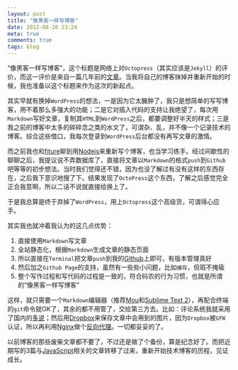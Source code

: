 ```yaml
---
layout: post
title: "像黑客一样写博客"
date: 2012-08-26 23:24
meta: true
comments: true
tags: blog
---
```

“像黑客一样写博客”，这个标题是网络上对`Octopress`（其实应该是`Jekyll`）的评价，而这一评价是来自一篇几年前的[文章](http://tom.preston-werner.com/2008/11/17/blogging-like-a-hacker.html)。当我将自己的博客抹掉并重新开始的时候，我也准备以这个标题来作为这次的新起点。  

其实早就有换掉`WordPress`的想法，一是因为它太臃肿了，我只是想简单的写写博客，用不着那么多强大的功能；二是它对插入代码的支持让我绝望了，每次用`Markdown`写好文章，复制其`HTML`到`WordPress`之后，都要调整好半天的样式；三是我之前的博客中太多的碎碎念之类的水文了，可谓杂、乱，并不像一个记录技术的博客。综合这些借口，我每次登录到`WordPress`后台都没有再写文章的激情。  
<!-- more -->
而之前我也和[fiture](http://veryb.us/)聊到用[Nodejs](http://heroicyang.com/tags/nodejs/)来重新写个博客，也当学习练手。经过间歇性的聊聊之后，我提议说不弄数据库了，直接将文章以`Markdown`的格式`push`到`Github`吧等等的初步想法。当时我们觉得还不错，因为也没了解过有没有这样的东西存在，之后我下意识地搜了下。结果发现了`OctoPress`这个东西，了解之后感觉完全正合我意啊，所以二话不说就直接给换上了。  

于是我总算是终于弃掉了`WordPress`，用上`Octopress`这个高级货，可谓得心应手。  

其实我也就冲着我认为的这几点优势：

1. 直接使用`Markdown`写文章
2. 全站静态化，根据`Markdown`生成文章的静态页面
3. 所以直接在`Terminal`把文章`push`到我的[Github](https://github.com/heroicYang/heroicyang.com)上即可，有版本管理真好
4. 然后加之`Github Page`的支持，虽然有一些些小问题，比如`缓存`，但瑕不掩瑜
5. 整个写作过程和写代码的过程是一致的，符合码农的行为习惯，也就是所谓的“像黑客一样写博客”

这样，就只需要一个`Markdown`编辑器（推荐[Mou](http://mouapp.com/)和[Sublime Text 2](http://www.sublimetext.com/2)），再配合终端的`git`命令就OK了，其余的都不用管了，交给第三方去。比如：评论系统我就采用了国内的[多说](http://duoshuo.com/)；然后用[Dropbox](http://dropbox.com/)来保存文章中会用到的图片，因为`Dropbox`被`GFW`认证，所以再利用[Nginx](http://en.wikipedia.org/wiki/Nginx)做个[反向代理](http://en.wikipedia.org/wiki/Reverse_proxy)。一切都妥妥的了。  

以前博客的那些废柴文章都不要了，不过还是做了个备份，算是纪念好了。而把近期写的3篇与[JavaScript](http://heroicyang.com/tags/javascript/)相关的文章转移了过来，重新开始技术博客的历程，见证成长。
